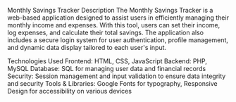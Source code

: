 Monthly Savings Tracker
Description
The Monthly Savings Tracker is a web-based application designed to assist users in efficiently managing their monthly income and expenses. With this tool, users can set their income, log expenses, and calculate their total savings. The application also includes a secure login system for user authentication, profile management, and dynamic data display tailored to each user's input.

Technologies Used
Frontend: HTML, CSS, JavaScript
Backend: PHP, MySQL
Database: SQL for managing user data and financial records
Security: Session management and input validation to ensure data integrity and security
Tools & Libraries: Google Fonts for typography, Responsive Design for accessibility on various devices
